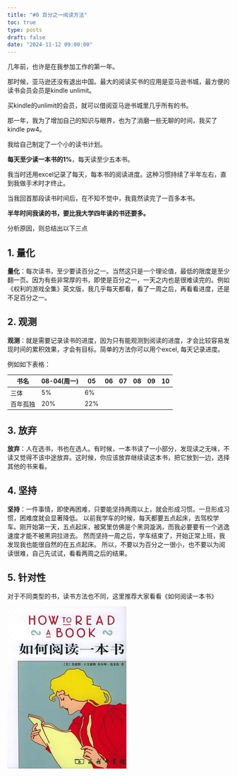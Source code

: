 ```yaml
---
title: "#0 百分之一阅读方法"
toc: true
type: posts
draft: false
date: "2024-11-12 09:00:00"
---
```



几年前，也许是在我参加工作的第一年。

那时候，亚马逊还没有退出中国。最大的阅读买书的应用是亚马逊书城，最方便的读书会员会员是kindle unlimit。

买kindle的unlimit的会员，就可以借阅亚马逊书城里几乎所有的书。

那一年，我为了增加自己的知识与眼界，也为了消磨一些无聊的时间，我买了kindle pw4。 

我给自己制定了一个小的读书计划。

**每天至少读一本书的1%**，每天读至少五本书。

我当时还用excel记录了每天，每本书的阅读进度。这种习惯持续了半年左右，直到我做手术时才终止。

当我回首那段读书时间后，在不知不觉中，我竟然读完了一百多本书。

**半年时间我读的书，要比我大学四年读的书还要多。**

分析原因，则总结出以下三点

## 1. 量化

**量化**：每次读书，至少要读百分之一。当然这只是一个理论值，最低的限度是至少翻一页。因为有些非常厚的书，即使是百分之一，一天之内也是很难读完的。例如《权利的游戏全集》英文版，我几乎每天都看，看了一周之后，再看看进度，还是不足百分之一。

## 2. 观测

**观测**：就是需要记录读书的进度，因为只有能观测到阅读的进度，才会比较容易发现时间的累积效果，才会有目标。简单的方法你可以用个excel, 每天记录进度。

例如如下表格：

| 书名     | 08-04(周一) | 05   | 06   | 07   | 08   | 09   | 10   |
| -------- | ----------- | ---- | ---- | ---- | ---- | ---- | ---- |
| 三体     | 5%          | 6%   |      |      |      |      |      |
| 百年孤独 | 20%         | 22%  |      |      |      |      |      |

## 3. 放弃

**放弃**：人在选书，书也在选人。有时候，一本书读了一小部分，发现读之无味，不读又觉得不该中途放弃。这时候，你应该放弃继续读这本书，把它放到一边，选择其他的书来看。

## 4. 坚持

**坚持**：一件事情，即使再困难，只要能坚持两周以上，就会形成习惯。一旦形成习惯，困难度就会显著降低。 以前我学车的时候，每天都要五点起床，去驾校学车。刚开始第一天，五点起床，被窝里仿佛是个黑洞漩涡，而我必要要有一个逃逸速度才能不被黑洞拉进去。 然而坚持一周之后，学车结束了，开始正常上班，我发现我也能很自然的在五点起床。 所以，不要以为百分之一很小，也不要以为阅读很难，自己先试试，看看两周之后的结果。

## 5. 针对性

对于不同类型的书，读书方法也不同，这里推荐大家看看《如何阅读一本书》

![](atta/2024-11-12-09-57-38.png)